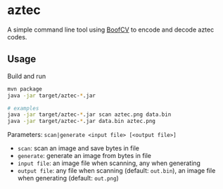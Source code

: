 # aztec

A simple command line tool using [BoofCV](https://boofcv.org) to encode and decode aztec codes.

## Usage

Build and run

```bash
mvn package
java -jar target/aztec-*.jar

# examples
java -jar target/aztec-*.jar scan aztec.png data.bin
java -jar target/aztec-*.jar data.bin aztec.png
```

Parameters: `scan|generate <input file> [<output file>]`

- `scan`: scan an image and save bytes in file
- `generate`: generate an image from bytes in file
- `input file`: an image file when scanning, any when generating
- `output file`: any file when scanning (default: `out.bin`), an image file when generating (default: `out.png`)
